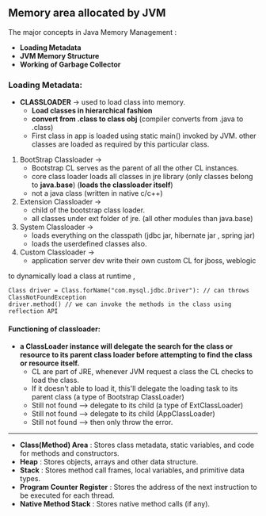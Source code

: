 ## Memory area allocated by JVM


The major concepts in Java Memory Management :

* **Loading Metadata**
* **JVM Memory Structure**
* **Working of Garbage Collector**

### **Loading Metadata**:

* **CLASSLOADER** -> used to load class into memory.
  * **Load classes in hierarchical fashion**
  * **convert from .class to class obj** (compiler converts from .java to .class)
  * First class in app is loaded using static main() invoked by JVM. other classes are loaded as required by this particular class.
  
1. BootStrap Classloader ->
   * Bootstrap CL serves as the parent of all the other CL instances. 
   * core class loader loads all classes in jre library (only classes belong to **java.base**) (**loads the classloader itself**)
   * not a java class (written in native c/c++) 
2. Extension Classloader ->
   * child of the bootstrap class loader.
   * all classes under ext folder of jre. (all other modules than java.base)
3. System Classloader    ->
   * loads everything on the classpath (jdbc jar, hibernate jar , spring jar)
   * loads the userdefined classes also.
4. Custom Classloader    -> 
   * application server dev write their own custom CL for jboss, weblogic

to dynamically load a class at runtime , 
```
Class driver = Class.forName("com.mysql.jdbc.Driver"): // can throws ClassNotFoundException
driver.method() // we can invoke the methods in the class using reflection API 
```

#### **Functioning of classloader**:

* **a ClassLoader instance will delegate the search for the class or resource to its parent class loader before attempting to find the class or resource itself.**
  * CL are part of JRE, whenever JVM request a class the CL checks to load the class. 
  * If it doesn't able to load it, this'll delegate the loading task to its parent class (a type of Bootstrap ClassLoader)
  * Still not found --> delegate to its child (a type of ExtClassLoader)
  * Still not found --> delegate to its child (AppClassLoader)
  * Still not found --> then only throw the error. 

---
* **Class(Method) Area** : Stores class metadata, static variables, and code for methods and constructors.
* **Heap** : Stores objects, arrays and other data structure.
* **Stack** : Stores method call frames, local variables, and primitive data types.
* **Program Counter Register** :  Stores the address of the next instruction to be executed for each thread.
* **Native Method Stack** : Stores native method calls (if any).
